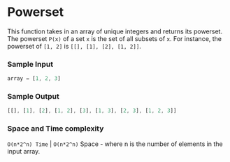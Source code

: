 # Powerset

This function takes in an array of unique integers and returns its powerset.
The powerset `P(x)` of a set `x` is the set of all subsets of `x`. For instance, the powerset of `[1, 2]` is `[[], [1], [2], [1, 2]]`.

### Sample Input
```javascript
array = [1, 2, 3]
```
### Sample Output
```javascript
[[], [1], [2], [1, 2], [3], [1, 3], [2, 3], [1, 2, 3]]
```
### Space and Time complexity 
`O(n*2^n) Time` | `O(n*2^n)` Space - where n is the number of elements in the input array.
